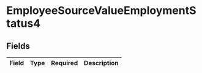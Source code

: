 # EmployeeSourceValueEmploymentStatus4


## Fields

| Field       | Type        | Required    | Description |
| ----------- | ----------- | ----------- | ----------- |